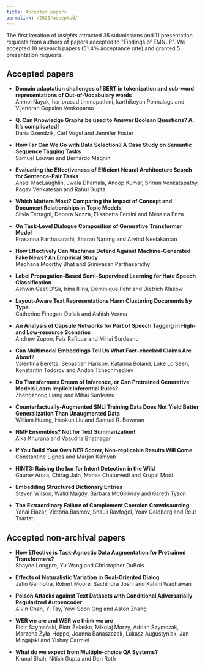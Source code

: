 ```yaml
---
title: Accepted papers
permalink: /2020/accepted/
---
```


The first iteration of *Insights* attracted 35 submissions and 11 presentation requests from authors of papers accepted to "Findings of EMNLP". We accepted 18 research papers (51.4\% acceptance rate) and granted 5 presentation requests.

## <span class="time"> Accepted papers </span>

- **Domain adaptation challenges of BERT in tokenization and sub-word representations of Out-of-Vocabulary words** <br/>
Anmol Nayak, hariprasad timmapathini, karthikeyan Ponnalagu and Vijendran Gopalan Venkoparao

- **Q. Can Knowledge Graphs be used to Answer Boolean Questions? A. It’s complicated!**<br/>
Daria Dzendzik, Carl Vogel and Jennifer Foster

- **How Far Can We Go with Data Selection? A Case Study on Semantic Sequence Tagging Tasks**<br/>
Samuel Louvan and Bernardo Magnini 

- **Evaluating the Effectiveness of Efficient Neural Architecture Search for Sentence-Pair Tasks**<br/>
Ansel MacLaughlin, Jwala Dhamala, Anoop Kumar, Sriram Venkatapathy, Ragav Venkatesan and Rahul Gupta

 - **Which Matters Most? Comparing the Impact of Concept and Document Relationships in Topic Models**<br/>
Silvia Terragni, Debora Nozza, Elisabetta Fersini and Messina Enza

 - **On Task-Level Dialogue Composition of Generative Transformer Model**<br/>
Prasanna Parthasarathi, Sharan Narang and Arvind Neelakantan

 - **How Effectively Can Machines Defend Against Machine-Generated Fake News? An Empirical Study**<br/>
Meghana Moorthy Bhat and Srinivasan Parthasarathy

 - **Label Propagation-Based Semi-Supervised Learning for Hate Speech Classification**<br/>
Ashwin Geet D'Sa, Irina Illina, Dominique Fohr and Dietrich Klakow

 - **Layout-Aware Text Representations Harm Clustering Documents by Type**<br/>
Catherine Finegan-Dollak and Ashish Verma

 - **An Analysis of Capsule Networks for Part of Speech Tagging in High- and Low-resource Scenarios**<br/>
Andrew Zupon, Faiz Rafique and Mihai Surdeanu

 - **Can Multimodal Embeddings Tell Us What Fact-checked Claims Are About?**<br/>
Valentina Beretta, Sébastien Harispe, Katarina Boland, Luke Lo Seen, Konstantin Todorov and Andon Tchechmedjiev

 - **Do Transformers Dream of Inference, or Can Pretrained Generative Models Learn Implicit Inferential Rules?**<br/>
Zhengzhong Liang and Mihai Surdeanu

 - **Counterfactually-Augmented SNLI Training Data Does Not Yield Better Generalization Than Unaugmented Data**<br/>
William Huang, Haokun Liu and Samuel R. Bowman

 - **NMF Ensembles? Not for Text Summarization!**<br/>
Alka Khurana and Vasudha Bhatnagar

 - **If You Build Your Own NER Scorer, Non-replicable Results Will Come**<br/>
Constantine Lignos and Marjan Kamyab

 - **HINT3: Raising the bar for Intent Detection in the Wild**<br/>
Gaurav Arora, Chirag Jain, Manas Chaturvedi and Krupal Modi

 - **Embedding Structured Dictionary Entries**<br/>
Steven Wilson, Walid Magdy, Barbara McGillivray and Gareth Tyson

- **The Extraordinary Failure of Complement Coercion Crowdsourcing** <br/>
Yanai Elazar, Victoria Basmov, Shauli Ravfogel, Yoav Goldberg and Reut Tsarfat

## <span class="time"> Accepted non-archival papers </span>

- **How Effective is Task-Agnostic Data Augmentation for Pretrained Transformers?**<br/>
Shayne Longpre, Yu Wang and Christopher DuBois

- **Effects of Naturalistic Variation in Goal-Oriented Dialog**<br/>
Jatin Ganhotra, Robert Moore, Sachindra Joshi and Kahini Wadhawan

- **Poison Attacks against Text Datasets with Conditional Adversarially Regularized Autoencoder**<br/>
Alvin Chan, Yi Tay, Yew-Soon Ong and Aston Zhang

- **WER we are and WER we think we are**<br/>
Piotr Szymański, Piotr Żelasko, Mikolaj Morzy, Adrian Szymczak, Marzena Żyła-Hoppe, Joanna Banaszczak, Lukasz Augustyniak, Jan Mizgajski and Yishay Carmiel

- **What do we expect from Multiple-choice QA Systems?**<br/>
Krunal Shah, Nitish Gupta and Dan Roth
